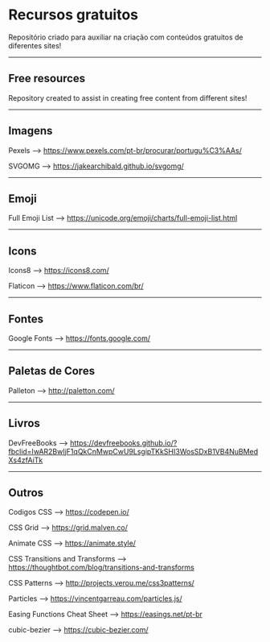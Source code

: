# Recursos gratuitos

Repositório criado para auxiliar na criação com conteúdos gratuitos de diferentes sites!

***

## Free resources

Repository created to assist in creating free content from different sites!


***

## Imagens

Pexels --> https://www.pexels.com/pt-br/procurar/portugu%C3%AAs/

SVGOMG --> https://jakearchibald.github.io/svgomg/

***

## Emoji

Full Emoji List --> https://unicode.org/emoji/charts/full-emoji-list.html

***

## Icons

Icons8 --> https://icons8.com/ 

Flaticon --> https://www.flaticon.com/br/

***

## Fontes

Google Fonts --> https://fonts.google.com/

***

## Paletas de Cores

Palleton --> http://paletton.com/ 

***

## Livros

DevFreeBooks --> https://devfreebooks.github.io/?fbclid=IwAR2BwIjF1qQkCnMwpCwU9LsgipTKkSHI3WosSDxB1VB4NuBMedXs4zfAiTk

***

## Outros

Codigos CSS --> https://codepen.io/ 

CSS Grid --> https://grid.malven.co/

Animate CSS --> https://animate.style/

CSS Transitions and Transforms --> https://thoughtbot.com/blog/transitions-and-transforms

CSS Patterns --> http://projects.verou.me/css3patterns/

Particles --> https://vincentgarreau.com/particles.js/

Easing Functions Cheat Sheet --> https://easings.net/pt-br

cubic-bezier --> https://cubic-bezier.com/
